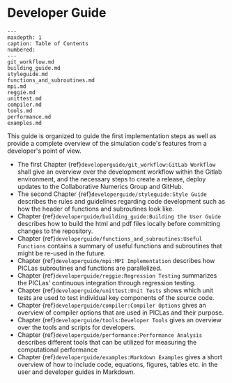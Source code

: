 # Developer Guide

```{toctree}
---
maxdepth: 1
caption: Table of Contents
numbered:
---
git_workflow.md
building_guide.md
styleguide.md
functions_and_subroutines.md
mpi.md
reggie.md
unittest.md
compiler.md
tools.md
performance.md
examples.md
```

This guide is organized to guide the first implementation steps as well as provide a complete overview of 
the simulation code's features from a developer's point of view.

* The first Chapter {ref}`developerguide/git_workflow:GitLab Workflow` shall give an overview over the development workflow within
  the Gitlab environment, and the necessary steps to create a release, deploy updates to the Collaborative Numerics Group and GitHub.
* The second Chapter {ref}`developerguide/styleguide:Style Guide` describes the rules and guidelines regarding code development 
  such as how the header of functions and subroutines look like.
* Chapter {ref}`developerguide/building_guide:Building the User Guide` describes how to build the html and pdf files
  locally before committing changes to the repository.
* Chapter {ref}`developerguide/functions_and_subroutines:Useful Functions` contains a summary of useful functions
  and subroutines that might be re-used in the future.
* Chapter {ref}`developerguide/mpi:MPI Implementation` describes how PICLas subroutines and functions are parallelized.
* Chapter {ref}`developerguide/reggie:Regression Testing` summarizes the PICLas' continuous integration through regression testing.
* Chapter {ref}`developerguide/unittest:Unit Tests` shows which unit tests are used to test individual key components of the source code.
* Chapter {ref}`developerguide/compiler:Compiler Options` gives an overview of compiler options that are used in PICLas and their
  purpose.
* Chapter {ref}`developerguide/tools:Developer Tools` gives an overview over the tools and scripts for developers.
* Chapter {ref}`developerguide/performance:Performance Analysis` describes different tools that can be utilized for measuring the
  computational performance
* Chapter {ref}`developerguide/examples:Markdown Examples` gives a short overview of how to include code, equations, figures, tables
  etc. in the user and developer guides in Markdown.
